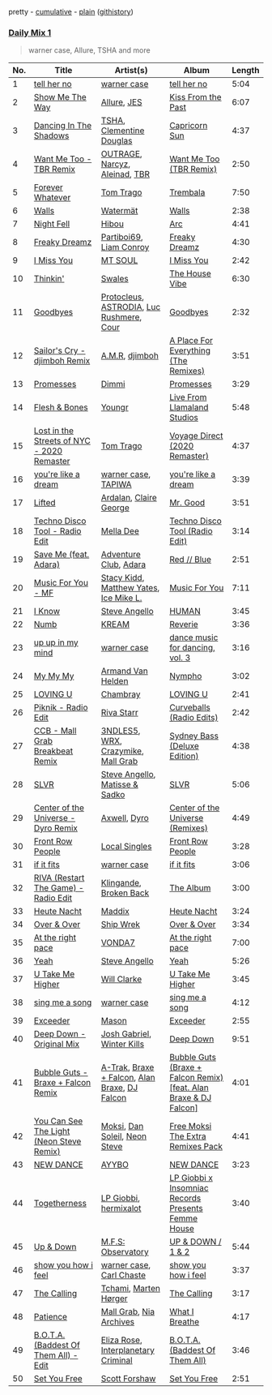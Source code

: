 pretty - [cumulative](/playlists/cumulative/Daily%20Mix%201.md) - [plain](/playlists/plain/37i9dQZF1E381TIGlTphwu) ([githistory](https://github.githistory.xyz/vitokorn/spotify-playlist-archive/blob/master/playlists/plain/37i9dQZF1E381TIGlTphwu))

### [Daily Mix 1](https://open.spotify.com/playlist/37i9dQZF1E381TIGlTphwu)

> warner case, Allure, TSHA and more

| No. | Title | Artist(s) | Album | Length |
|---|---|---|---|---|
| 1 | [tell her no](https://open.spotify.com/track/7dGEaVB470woV20cs26eMV) | [warner case](https://open.spotify.com/artist/106OuakzOxxbXTuigEEf01) | [tell her no](https://open.spotify.com/album/40wENZxUl2uPThva9LaokU) | 5:04 |
| 2 | [Show Me The Way](https://open.spotify.com/track/5kekIWEQ3QsD86aC1ZHcCA) | [Allure](https://open.spotify.com/artist/02YbNHVvrDKVltsi1bSMzv), [JES](https://open.spotify.com/artist/6UAyCjS0OPMd1Ham8bvs9g) | [Kiss From the Past](https://open.spotify.com/album/7aAiZCbhaoFVvGPTgBqDYM) | 6:07 |
| 3 | [Dancing In The Shadows](https://open.spotify.com/track/0HRAne096RNKohb88WnT67) | [TSHA](https://open.spotify.com/artist/2kLa7JZu4Ijdz1Gle2khZh), [Clementine Douglas](https://open.spotify.com/artist/4DWuml4Jf6K81b5rAPwMb6) | [Capricorn Sun](https://open.spotify.com/album/5maY5nikux4eBxcRCThzrA) | 4:37 |
| 4 | [Want Me Too - TBR Remix](https://open.spotify.com/track/18pJlFIqwFLbTtE7QiwW8U) | [OUTRAGE](https://open.spotify.com/artist/5dfOzXovwu60RA9eZVcWtl), [Narcyz](https://open.spotify.com/artist/6bXKU7upMry4vNzi4jvgjq), [Aleinad](https://open.spotify.com/artist/0CurOldX5JS7M8vQDhDL8l), [TBR](https://open.spotify.com/artist/5qpNUMXSRYc7FOLIjcYWzv) | [Want Me Too (TBR Remix)](https://open.spotify.com/album/0NsRYeLvqYfzW05kW4V3HM) | 2:50 |
| 5 | [Forever Whatever](https://open.spotify.com/track/1XMqiASp1EugE2Vzc7UmuH) | [Tom Trago](https://open.spotify.com/artist/2vUpX2Zq1DBdCHuoEnmzkK) | [Trembala](https://open.spotify.com/album/3ZqhaGJ43PmogKRdwOX3w2) | 7:50 |
| 6 | [Walls](https://open.spotify.com/track/3aMpSBqwbPDxcZIFhDqvVM) | [Watermät](https://open.spotify.com/artist/4a9sClW4YpYQE5jUMAWx5W) | [Walls](https://open.spotify.com/album/4axrsdo2PRWG2XNxHmmQ6S) | 2:38 |
| 7 | [Night Fell](https://open.spotify.com/track/6AvQJ5PyIHl55VVfVJWAwk) | [Hibou](https://open.spotify.com/artist/60S3PHPmmVaBxa0zrcAiHq) | [Arc](https://open.spotify.com/album/27nf3QTeejYgH1O9y9QW0L) | 4:41 |
| 8 | [Freaky Dreamz](https://open.spotify.com/track/0aicuxkK6JYB6f7lYHg8W4) | [Partiboi69](https://open.spotify.com/artist/0CutULGVZ24wOr1HHYoEOL), [Liam Conroy](https://open.spotify.com/artist/3uWMA3AINNZLh7UliO4rAs) | [Freaky Dreamz](https://open.spotify.com/album/3B6yBNqQQIvpLrUTRx18bT) | 4:30 |
| 9 | [I Miss You](https://open.spotify.com/track/0Li5WIVfAz3m7mNC1CjOmx) | [MT SOUL](https://open.spotify.com/artist/2A6qqbQ1GTot7GHUGN51t8) | [I Miss You](https://open.spotify.com/album/03DNvhdHONe5C6yiYXngGx) | 2:42 |
| 10 | [Thinkin'](https://open.spotify.com/track/6K7t4N9zurx5u0Wy19F4Mo) | [Swales](https://open.spotify.com/artist/6XK8QXfi1PLT60pBkFeBy7) | [The House Vibe](https://open.spotify.com/album/0iSkCpPYNMydhu67zTAvJb) | 6:30 |
| 11 | [Goodbyes](https://open.spotify.com/track/6BGTEPla1zeIrR9rrX562y) | [Protocleus](https://open.spotify.com/artist/7MAfG3KhTpjTZ3iHhIWBsy), [ASTRODIA](https://open.spotify.com/artist/3DyfxgDK0vg1vpGQtXZImO), [Luc Rushmere](https://open.spotify.com/artist/7IfsuGH0v0gCTz4e5ZSD1p), [Cour](https://open.spotify.com/artist/2wXlDjhPhTLuw6Fs6vc2xS) | [Goodbyes](https://open.spotify.com/album/5IlJy4CT8WFwPOvwVIYxl0) | 2:32 |
| 12 | [Sailor's Cry - djimboh Remix](https://open.spotify.com/track/7mx7kAWl6N5R7D243wCIJC) | [A.M.R](https://open.spotify.com/artist/1VYDrE9BSCRxSX8VHVJZNc), [djimboh](https://open.spotify.com/artist/7cIzAFnvs0ilTGyfFJY8fd) | [A Place For Everything (The Remixes)](https://open.spotify.com/album/51aOQOP4DhqzNkXtVCa8RR) | 3:51 |
| 13 | [Promesses](https://open.spotify.com/track/05ZroIPvy6d2wlQ9AIDcWp) | [Dimmi](https://open.spotify.com/artist/7HIN94LvSDgxN5RoOLi3E5) | [Promesses](https://open.spotify.com/album/56rAGBOlYCJFdqwgAZV7W2) | 3:29 |
| 14 | [Flesh & Bones](https://open.spotify.com/track/2f9u4lBoPoz2uazul8vmOW) | [Youngr](https://open.spotify.com/artist/5TrkbV9x6OdTBlzWPJeBz5) | [Live From Llamaland Studios](https://open.spotify.com/album/0BiF8sxR8Ia2MmqsKggzMo) | 5:48 |
| 15 | [Lost in the Streets of NYC - 2020 Remaster](https://open.spotify.com/track/7sCHLirrIq2Ap5UfL8gbZ9) | [Tom Trago](https://open.spotify.com/artist/2vUpX2Zq1DBdCHuoEnmzkK) | [Voyage Direct (2020 Remaster)](https://open.spotify.com/album/6oiM1TCgVPIIr6UHym5eN7) | 4:37 |
| 16 | [you're like a dream](https://open.spotify.com/track/2Q88mNlm0lWTV5S26CAs16) | [warner case](https://open.spotify.com/artist/106OuakzOxxbXTuigEEf01), [TAPIWA](https://open.spotify.com/artist/18fxzBELWLV9RCCOqqjyEd) | [you're like a dream](https://open.spotify.com/album/3kFzXtEowuDmIyYfdVjNgH) | 3:39 |
| 17 | [Lifted](https://open.spotify.com/track/2RAr0aGmAtQVknUoFb1GqT) | [Ardalan](https://open.spotify.com/artist/21j2G9IPn9QLHII7faCOsw), [Claire George](https://open.spotify.com/artist/0Ib3jGvmjr2riNxNkfA1DP) | [Mr. Good](https://open.spotify.com/album/1xej3O9eISMJ3bMkcaqoJV) | 3:51 |
| 18 | [Techno Disco Tool - Radio Edit](https://open.spotify.com/track/3qqEFTIFcZuWJYBtshrxca) | [Mella Dee](https://open.spotify.com/artist/2iT8KIetokMHRjhj8dJuNn) | [Techno Disco Tool (Radio Edit)](https://open.spotify.com/album/5yadKU4m0Q0AIKxbN9qQIq) | 3:14 |
| 19 | [Save Me (feat. Adara)](https://open.spotify.com/track/1zIeHUjMFviQ4tbe9SOdMZ) | [Adventure Club](https://open.spotify.com/artist/5CdJjUi9f0cVgo9nFuJrFa), [Adara](https://open.spotify.com/artist/39ENjK7fN4KQpXqo6dh1Km) | [Red // Blue](https://open.spotify.com/album/45hTiiH7JpJx1P5TN6iDDG) | 2:51 |
| 20 | [Music For You - MF](https://open.spotify.com/track/4ysf1sA54FlCE6StBWFVGn) | [Stacy Kidd](https://open.spotify.com/artist/3WFMMQ1fyhtNWADfkMwhTn), [Matthew Yates](https://open.spotify.com/artist/5zgw4ZyFGWGVOTfX8TPi3V), [Ice Mike L.](https://open.spotify.com/artist/6fgejWCbnDwaMI9B9zvN2N) | [Music For You](https://open.spotify.com/album/2Foglczn8gOQ9icOiTkMy1) | 7:11 |
| 21 | [I Know](https://open.spotify.com/track/44IHLGhD5zyeMa2fQJGsDB) | [Steve Angello](https://open.spotify.com/artist/4FqPRilb0Ja0TKG3RS3y4s) | [HUMAN](https://open.spotify.com/album/28qORmS5JCCsIEXzXnuzVO) | 3:45 |
| 22 | [Numb](https://open.spotify.com/track/4thVkpcyMDxNYSRizyz6kL) | [KREAM](https://open.spotify.com/artist/0DdDnziut7wOo6cAYWVZC5) | [Reverie](https://open.spotify.com/album/3lLGxBHBSmqZcnhiuEauS9) | 3:36 |
| 23 | [up up in my mind](https://open.spotify.com/track/5KC8kuk7yYf9U4lzZfFBix) | [warner case](https://open.spotify.com/artist/106OuakzOxxbXTuigEEf01) | [dance music for dancing, vol. 3](https://open.spotify.com/album/1QNXeJr28NVOMVaY2nNRM0) | 3:16 |
| 24 | [My My My](https://open.spotify.com/track/653rxW1E7V52QWh6a7oIdS) | [Armand Van Helden](https://open.spotify.com/artist/3cQA9WH8liZfeja1DxcDYE) | [Nympho](https://open.spotify.com/album/2JIkl78IhsQCuyoEGc7COH) | 3:02 |
| 25 | [LOVING U](https://open.spotify.com/track/5OYwAG8ALaeeAxQX7BVvNv) | [Chambray](https://open.spotify.com/artist/4FUZzDnu4gBue46G99hesO) | [LOVING U](https://open.spotify.com/album/2wvXng7ABGKyVEKHEgeU7I) | 2:41 |
| 26 | [Piknik - Radio Edit](https://open.spotify.com/track/3nwwzrNmmcTt5nSa5xx2S9) | [Riva Starr](https://open.spotify.com/artist/1TRFAJu3Cw64APToZaGk9D) | [Curveballs (Radio Edits)](https://open.spotify.com/album/3hwrko0sqDNXJp0JNugxHS) | 2:42 |
| 27 | [CCB - Mall Grab Breakbeat Remix](https://open.spotify.com/track/6uKvRSNEnnARE92nJhMGFS) | [3NDLES5](https://open.spotify.com/artist/1UHjR5NxoDxWX9feUfS6jL), [WRX](https://open.spotify.com/artist/3dQWxR9vVEywTNnYLydai3), [Crazymike](https://open.spotify.com/artist/0pqnRTJ9eQrOo7cpJzdAcF), [Mall Grab](https://open.spotify.com/artist/7yF6JnFPDzgml2Ytkyl5D7) | [Sydney Bass (Deluxe Edition)](https://open.spotify.com/album/26RblRfeMOwiqM1Nihsh9t) | 4:38 |
| 28 | [SLVR](https://open.spotify.com/track/3Qntjzw2xY1VDb6x808BPi) | [Steve Angello](https://open.spotify.com/artist/4FqPRilb0Ja0TKG3RS3y4s), [Matisse & Sadko](https://open.spotify.com/artist/2QMCcKIPHnjQaPPgoEst88) | [SLVR](https://open.spotify.com/album/48n0QGTVgacKK6TYWkA2xt) | 5:06 |
| 29 | [Center of the Universe - Dyro Remix](https://open.spotify.com/track/5a3c5fmevm4N72pGajDOek) | [Axwell](https://open.spotify.com/artist/1xNmvlEiICkRlRGqlNFZ43), [Dyro](https://open.spotify.com/artist/03MVmfitJTVJIxYmObhQn9) | [Center of the Universe (Remixes)](https://open.spotify.com/album/2wHhm3397ycs4rdUg13wL1) | 4:49 |
| 30 | [Front Row People](https://open.spotify.com/track/59Cn95A0yDjJ9wNcmVnjKN) | [Local Singles](https://open.spotify.com/artist/14P4DGZruzTjyQsglomkYp) | [Front Row People](https://open.spotify.com/album/115kw5wV0K6sneZJrr24b7) | 3:28 |
| 31 | [if it fits](https://open.spotify.com/track/0wTPgoKz3JCzVldU0te5DK) | [warner case](https://open.spotify.com/artist/106OuakzOxxbXTuigEEf01) | [if it fits](https://open.spotify.com/album/1XOxgFdgAj9DZvyZFHGf9d) | 3:06 |
| 32 | [RIVA (Restart The Game) - Radio Edit](https://open.spotify.com/track/2SFCdSu7HJnsLlTGC7cc8f) | [Klingande](https://open.spotify.com/artist/1L9i6qZYIGQedgM9QLSyzb), [Broken Back](https://open.spotify.com/artist/4nx8ehrFiCOmWgebUKshDV) | [The Album](https://open.spotify.com/album/3Q1fYsdTHS2PYz4IKp0Jnc) | 3:00 |
| 33 | [Heute Nacht](https://open.spotify.com/track/1eMUGMEWrvTXYWrPobq2dH) | [Maddix](https://open.spotify.com/artist/0RMeG9M8QFzss9bAbq99KA) | [Heute Nacht](https://open.spotify.com/album/3hUV4shxjzrCGFtJgBOF82) | 3:24 |
| 34 | [Over & Over](https://open.spotify.com/track/5yxZgGzAoRUntxuqBeiX7a) | [Ship Wrek](https://open.spotify.com/artist/1ic0FHNGIjXZAWH6O6Reif) | [Over & Over](https://open.spotify.com/album/1SAh2fP7h6BYUlNtZvlTj0) | 3:34 |
| 35 | [At the right pace](https://open.spotify.com/track/5Fr640BTR8otfcXKszYCqb) | [VONDA7](https://open.spotify.com/artist/0Glk45UpQ9Tz1yp6GvhUBM) | [At the right pace](https://open.spotify.com/album/6Hm1sge9t5MVAfW3Ccx8x9) | 7:00 |
| 36 | [Yeah](https://open.spotify.com/track/17xo0Ib3CwxZdxLNjLSQlC) | [Steve Angello](https://open.spotify.com/artist/4FqPRilb0Ja0TKG3RS3y4s) | [Yeah](https://open.spotify.com/album/7gR3wm0x3lav94YVK4nnL2) | 5:26 |
| 37 | [U Take Me Higher](https://open.spotify.com/track/0Q2FJhU3kiqQEIKJy0HoVB) | [Will Clarke](https://open.spotify.com/artist/1OmOdgwIzub8DYPxQYbbbi) | [U Take Me Higher](https://open.spotify.com/album/0J87Y6bYXZatlMmnzVDbMi) | 3:45 |
| 38 | [sing me a song](https://open.spotify.com/track/34S4V8FAMbG7oI17MkX4M2) | [warner case](https://open.spotify.com/artist/106OuakzOxxbXTuigEEf01) | [sing me a song](https://open.spotify.com/album/67hYwOQ6GJpB5BuAmdC3Lo) | 4:12 |
| 39 | [Exceeder](https://open.spotify.com/track/7KUsZg51ktiV77dhS03IME) | [Mason](https://open.spotify.com/artist/307erl4VjT1dZDMYpneZqd) | [Exceeder](https://open.spotify.com/album/7zR1wyGGxoiuLAXjl51dJq) | 2:55 |
| 40 | [Deep Down - Original Mix](https://open.spotify.com/track/3C82jL6ise6gsG8mT8y2k9) | [Josh Gabriel](https://open.spotify.com/artist/4FfbnH8gCa4qMMV05Tobdz), [Winter Kills](https://open.spotify.com/artist/4sYp83CChLan3PcSRnSMUh) | [Deep Down](https://open.spotify.com/album/6VOYdAdmSHyiXCd3cTAAiW) | 9:51 |
| 41 | [Bubble Guts - Braxe + Falcon Remix](https://open.spotify.com/track/6la7L4Q1gUg7tvuDT5wMXI) | [A-Trak](https://open.spotify.com/artist/3TaUSUXn41GixL7zbvrIDt), [Braxe + Falcon](https://open.spotify.com/artist/10sZHUBkoiCLucz4bbCEBA), [Alan Braxe](https://open.spotify.com/artist/24JRvbKfTcF2x7c2kCCJrW), [DJ Falcon](https://open.spotify.com/artist/7mLoDOOVW8VlPUTii10xH5) | [Bubble Guts (Braxe + Falcon Remix) [feat. Alan Braxe & DJ Falcon]](https://open.spotify.com/album/64bSE3p846wtptM5cIaoAn) | 4:01 |
| 42 | [You Can See The Light (Neon Steve Remix)](https://open.spotify.com/track/07Be3Y5BfdfugREgSfZLCR) | [Moksi](https://open.spotify.com/artist/5jm3x1qIibWdKSEMw2G011), [Dan Soleil](https://open.spotify.com/artist/2z0mmxKTw0KpO7Qnb6aB2r), [Neon Steve](https://open.spotify.com/artist/1CNO980Lk9CaBWBnM1MZXi) | [Free Moksi The Extra Remixes Pack](https://open.spotify.com/album/5Ujc0DsaRjRGfgefF5ynCG) | 4:41 |
| 43 | [NEW DANCE](https://open.spotify.com/track/0NCwA5clLTjO0xW6YkbQmq) | [AYYBO](https://open.spotify.com/artist/0YVquC9RaJLYFNmlJFzkTV) | [NEW DANCE](https://open.spotify.com/album/3VS0L1oOQaWrVYarlXwyY0) | 3:23 |
| 44 | [Togetherness](https://open.spotify.com/track/7biflzjN8c8v5mPuh71lXB) | [LP Giobbi](https://open.spotify.com/artist/3oKnyRhYWzNsTiss5n4Z1J), [hermixalot](https://open.spotify.com/artist/6hdb3ZH5gpJxqFPdXRGmdC) | [LP Giobbi x Insomniac Records Presents Femme House](https://open.spotify.com/album/2PPOz5uvKbjugSgFZHTMNi) | 3:40 |
| 45 | [Up & Down](https://open.spotify.com/track/6gQKvxogG5DcZeo6M22u0B) | [M.F.S: Observatory](https://open.spotify.com/artist/0UNvC4HpuvEq34FrRSePW8) | [UP & DOWN / 1 & 2](https://open.spotify.com/album/2qDr4hQR6dwEQZo6M4F3Mz) | 5:44 |
| 46 | [show you how i feel](https://open.spotify.com/track/69rvirafGxj0hXAKs2fNcr) | [warner case](https://open.spotify.com/artist/106OuakzOxxbXTuigEEf01), [Carl Chaste](https://open.spotify.com/artist/27aQ2UEugFgzcWHQBNlK8g) | [show you how i feel](https://open.spotify.com/album/1bRPr4A5C3rHfnUrL01eVH) | 3:37 |
| 47 | [The Calling](https://open.spotify.com/track/4ANmPUsA3LAvOSP8xen6Vt) | [Tchami](https://open.spotify.com/artist/1KpCi9BOfviCVhmpI4G2sY), [Marten Hørger](https://open.spotify.com/artist/0EdUwJSqkMmsH6Agg3G8Ls) | [The Calling](https://open.spotify.com/album/0Zq4pT3WEPhlGjaerScLLY) | 3:17 |
| 48 | [Patience](https://open.spotify.com/track/0MYqjhoG0r9K23MAk4ok5A) | [Mall Grab](https://open.spotify.com/artist/7yF6JnFPDzgml2Ytkyl5D7), [Nia Archives](https://open.spotify.com/artist/7BMR0fwtEvzGtK4rNGdoiQ) | [What I Breathe](https://open.spotify.com/album/4Xt7IVNtLEjVjetUBufoyw) | 4:17 |
| 49 | [B.O.T.A. (Baddest Of Them All) - Edit](https://open.spotify.com/track/39JofJHEtg8I4fSyo7Imft) | [Eliza Rose](https://open.spotify.com/artist/4XC335ouK6pXyq4QiIb8bP), [Interplanetary Criminal](https://open.spotify.com/artist/6uJ51uV5rYzu1MJkC4CceI) | [B.O.T.A. (Baddest Of Them All)](https://open.spotify.com/album/2lQgd3Svp1ZWAzZPLobAPK) | 3:46 |
| 50 | [Set You Free](https://open.spotify.com/track/438bn76jdSGtB7wwx0bmrb) | [Scott Forshaw](https://open.spotify.com/artist/2B3lljR6lMaymKtckOsdoy) | [Set You Free](https://open.spotify.com/album/11AOHEp0K7hbATx6ZP8WYy) | 2:51 |